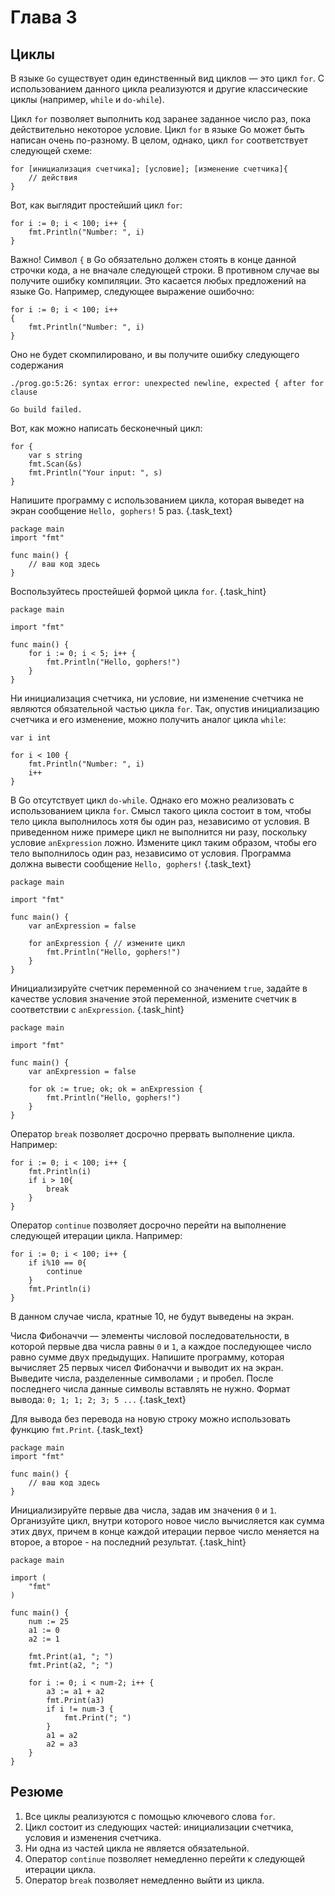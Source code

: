 # Глава 3
## Циклы
В языке `Go` существует один единственный вид циклов — это цикл `for`. С использованием данного цикла реализуются и другие классические циклы (например, `while` и `do-while`).

Цикл `for` позволяет выполнить код заранее заданное число раз, пока действительно некоторое условие. Цикл `for` в языке Go может быть написан очень по-разному. В целом, однако, цикл `for` соответствует следующей схеме:

```
for [инициализация счетчика]; [условие]; [изменение счетчика]{
    // действия
}
```

Вот, как выглядит простейший цикл `for`:

```golang
for i := 0; i < 100; i++ {
    fmt.Println("Number: ", i)
}
```

Важно! Символ `{` в Go обязательно должен стоять в конце данной строчки кода, а не вначале следующей строки. В противном случае вы получите ошибку компиляции.
Это касается любых предложений на языке Go. Например, следующее выражение ошибочно:

```golang
for i := 0; i < 100; i++
{
    fmt.Println("Number: ", i)
}
```

Оно не будет скомпилировано, и вы получите ошибку следующего содержания
```
./prog.go:5:26: syntax error: unexpected newline, expected { after for clause

Go build failed.
```

Вот, как можно написать бесконечный цикл: 
```golang
for {
    var s string
	fmt.Scan(&s)
	fmt.Println("Your input: ", s)
}
``` 

Напишите программу с использованием цикла, которая выведет на экран сообщение `Hello, gophers!` 5 раз. {.task_text}

```golang {.task_source #golang_chapter_0030_task_0010}
package main
import "fmt"

func main() {
	// ваш код здесь
}
```  

Воспользуйтесь простейшей формой цикла `for`. {.task_hint}

``` golang {.task_answer}
package main

import "fmt"

func main() {
	for i := 0; i < 5; i++ {
		fmt.Println("Hello, gophers!")
	}
}
```

Ни инициализация счетчика, ни условие, ни изменение счетчика не являются обязательной частью цикла `for`. Так, опустив инициализацию счетчика и его изменение, можно получить аналог цикла `while`:

```golang
var i int 

for i < 100 {
    fmt.Println("Number: ", i)
	i++
}
```


В Go отсутствует цикл `do-while`. Однако его можно реализовать с использованием цикла `for`. Смысл такого цикла состоит в том, чтобы тело цикла выполнилось хотя бы один раз, независимо от условия. В приведенном ниже примере цикл не выполнится ни разу, поскольку условие `anExpression` ложно. Измените цикл таким образом, чтобы его тело выполнилось один раз, независимо от условия. Программа должна вывести сообщение `Hello, gophers!` {.task_text}

```golang {.task_source #golang_chapter_0030_task_0020}
package main

import "fmt"

func main() {
	var anExpression = false

	for anExpression { // измените цикл 
		fmt.Println("Hello, gophers!")
	}
}
```  

Инициализируйте счетчик переменной со значением `true`, задайте в качестве условия значение этой переменной, измените счетчик в соответствии с `anExpression`. {.task_hint}

``` golang {.task_answer}
package main

import "fmt"

func main() {
	var anExpression = false

	for ok := true; ok; ok = anExpression {
		fmt.Println("Hello, gophers!")
	}
}
```

Оператор `break` позволяет досрочно прервать выполнение цикла. 
Например: 
```golang
for i := 0; i < 100; i++ {
    fmt.Println(i)
    if i > 10{
        break 
    }
}
```

Оператор `continue` позволяет досрочно перейти на выполнение следующей итерации цикла.
Например:
```golang
for i := 0; i < 100; i++ {
    if i%10 == 0{
        continue 
    }
    fmt.Println(i)
}
```
В данном случае числа, кратные 10, не будут выведены на экран.  

Числа Фибоначчи — элементы числовой последовательности, в которой первые два числа равны `0` и `1`, а каждое последующее число равно сумме двух предыдущих. Напишите программу, которая вычисляет 25 первых чисел Фибоначчи и выводит их на экран. Выведите числа, разделенные символами `;` и пробел. После последнего числа данные символы вставлять не нужно. Формат вывода: `0; 1; 1; 2; 3; 5 ...` {.task_text}

 Для вывода без перевода на новую строку можно использовать функцию `fmt.Print`. {.task_text}

```golang {.task_source #golang_chapter_0030_task_0030}
package main
import "fmt"

func main() {
	// ваш код здесь
}
```  

Инициализируйте первые два числа, задав им значения `0` и `1`. Организуйте цикл, внутри которого новое число вычисляется как сумма этих двух, причем в конце каждой итерации первое число меняется на второе, а второе - на последний результат. {.task_hint}

``` golang {.task_answer}
package main

import (
	"fmt"
)

func main() {
	num := 25
	a1 := 0
	a2 := 1

	fmt.Print(a1, "; ")
	fmt.Print(a2, "; ")

	for i := 0; i < num-2; i++ {
		a3 := a1 + a2
		fmt.Print(a3)
		if i != num-3 {
			fmt.Print("; ")
		}
		a1 = a2
		a2 = a3
	}
}
```

## Резюме 
1. Все циклы реализуются с помощью ключевого слова `for`.
2. Цикл состоит из следующих частей: инициализации счетчика, условия и изменения счетчика.
3. Ни одна из частей цикла не является обязательной.
4. Оператор `continue` позволяет немедленно перейти к следующей итерации цикла. 
5. Оператор `break` позволяет немедленно выйти из цикла. 
